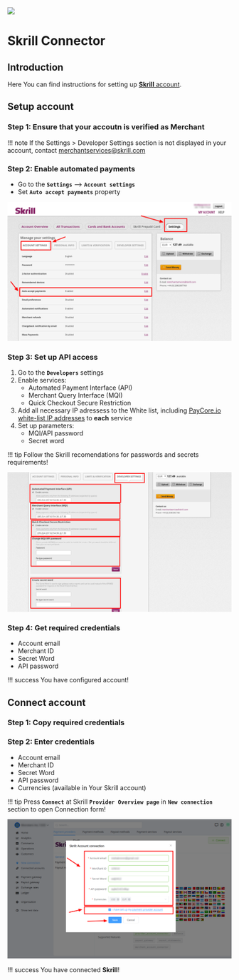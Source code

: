 <img src="https://static.openfintech.io/payment_providers/skrill/logo.svg?w=400" width="400px">

# Skrill Connector

## Introduction

Here You can find  instructions for setting up [**Skrill**  account](https://account.skrill.com/).

## Setup account

### Step 1: Ensure that your accoutn is verified as Merchant

!!! note
    If the Settings > Developer Settings section is not displayed in your account, contact [merchantservices@skrill.com](mailto:support@paycore.io)

### Step 2: Enable automated payments

- Go to the **`Settings`** —> **`Account settings`**
- Set **`Auto accept payments`** property

![Settings](images/acc_settings_1.png)


### Step 3: Set up API access

1. Go to the **`Developers`** settings
2. Enable services:
    - Automated Payment Interface (API)
    - Merchant Query Interface (MQI)
    - Quick Checkout Secure Restriction
3. Add all necessary IP adressess to the White list, including  [PayСore.io white-list IP addresses](/ips/#white-list-ip-addresses) to **each** service
4. Set up parameters:
    - MQI/API password 
    - Secret word

!!! tip
    Follow the Skrill recomendations for passwords and secrets requirements!

![Settings](images/acc_dev_settings_1.png)

### Step 4: Get required credentials

-  Account email
-  Merchant ID
-  Secret Word
-  API password

!!! success
    You have configured account!




## Connect account

### Step 1: Copy required credentials


### Step 2: Enter credentials

-  Account email
-  Merchant ID
-  Secret Word
-  API password
-  Currencies (available in Your Skrill account)



!!! tip
    Press **`Connect`** at Skrill **`Provider Overview page`** in **`New connection`** section to open Connection form!




![Connect](images/skrill_connect.png)


!!! success
    You have connected **Skrill**!